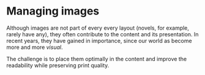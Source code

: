 # Managing images

Although images are not part of every every layout (novels, for example, rarely have any), they often contribute to the content and its presentation. In recent years, they have gained in importance, since our world as become more and more _visual_.

The challenge is to place them optimally in the content and improve the readability while preserving print quality.
